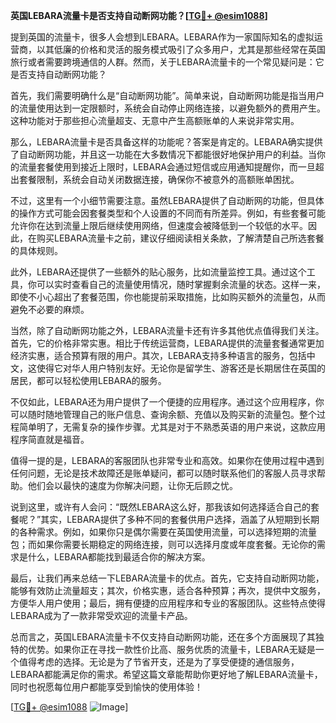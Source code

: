 **英国LEBARA流量卡是否支持自动断网功能？[[TG💪+ @esim1088](https://t.me/s/esim1088)]**

提到英国的流量卡，很多人会想到LEBARA。LEBARA作为一家国际知名的虚拟运营商，以其低廉的价格和灵活的服务模式吸引了众多用户，尤其是那些经常在英国旅行或者需要跨境通信的人群。然而，关于LEBARA流量卡的一个常见疑问是：它是否支持自动断网功能？

首先，我们需要明确什么是“自动断网功能”。简单来说，自动断网功能是指当用户的流量使用达到一定限额时，系统会自动停止网络连接，以避免额外的费用产生。这种功能对于那些担心流量超支、无意中产生高额账单的人来说非常实用。

那么，LEBARA流量卡是否具备这样的功能呢？答案是肯定的。LEBARA确实提供了自动断网功能，并且这一功能在大多数情况下都能很好地保护用户的利益。当你的流量套餐使用到接近上限时，LEBARA会通过短信或应用通知提醒你，而一旦超出套餐限制，系统会自动关闭数据连接，确保你不被意外的高额账单困扰。

不过，这里有一个小细节需要注意。虽然LEBARA提供了自动断网的功能，但具体的操作方式可能会因套餐类型和个人设置的不同而有所差异。例如，有些套餐可能允许你在达到流量上限后继续使用网络，但速度会被降低到一个较低的水平。因此，在购买LEBARA流量卡之前，建议仔细阅读相关条款，了解清楚自己所选套餐的具体规则。

此外，LEBARA还提供了一些额外的贴心服务，比如流量监控工具。通过这个工具，你可以实时查看自己的流量使用情况，随时掌握剩余流量的状态。这样一来，即使不小心超出了套餐范围，你也能提前采取措施，比如购买额外的流量包，从而避免不必要的麻烦。

当然，除了自动断网功能之外，LEBARA流量卡还有许多其他优点值得我们关注。首先，它的价格非常实惠。相比于传统运营商，LEBARA提供的流量套餐通常更加经济实惠，适合预算有限的用户。其次，LEBARA支持多种语言的服务，包括中文，这使得它对华人用户特别友好。无论你是留学生、游客还是长期居住在英国的居民，都可以轻松使用LEBARA的服务。

不仅如此，LEBARA还为用户提供了一个便捷的应用程序。通过这个应用程序，你可以随时随地管理自己的账户信息、查询余额、充值以及购买新的流量包。整个过程简单明了，无需复杂的操作步骤。尤其是对于不熟悉英语的用户来说，这款应用程序简直就是福音。

值得一提的是，LEBARA的客服团队也非常专业和高效。如果你在使用过程中遇到任何问题，无论是技术故障还是账单疑问，都可以随时联系他们的客服人员寻求帮助。他们会以最快的速度为你解决问题，让你无后顾之忧。

说到这里，或许有人会问：“既然LEBARA这么好，那我该如何选择适合自己的套餐呢？”其实，LEBARA提供了多种不同的套餐供用户选择，涵盖了从短期到长期的各种需求。例如，如果你只是偶尔需要在英国使用流量，可以选择短期的流量包；而如果你需要长期稳定的网络连接，则可以选择月度或年度套餐。无论你的需求是什么，LEBARA都能找到最适合你的解决方案。

最后，让我们再来总结一下LEBARA流量卡的优点。首先，它支持自动断网功能，能够有效防止流量超支；其次，价格实惠，适合各种预算；再次，提供中文服务，方便华人用户使用；最后，拥有便捷的应用程序和专业的客服团队。这些特点使得LEBARA成为了一款非常受欢迎的流量卡产品。

总而言之，英国LEBARA流量卡不仅支持自动断网功能，还在多个方面展现了其独特的优势。如果你正在寻找一款性价比高、服务优质的流量卡，LEBARA无疑是一个值得考虑的选择。无论是为了节省开支，还是为了享受便捷的通信服务，LEBARA都能满足你的需求。希望这篇文章能帮助你更好地了解LEBARA流量卡，同时也祝愿每位用户都能享受到愉快的使用体验！

[[TG💪+ @esim1088](https://t.me/s/esim1088) ![Image](https://i.postimg.cc/4NQfJmqS/Snipaste-2025-05-13-00-14-12.png)]